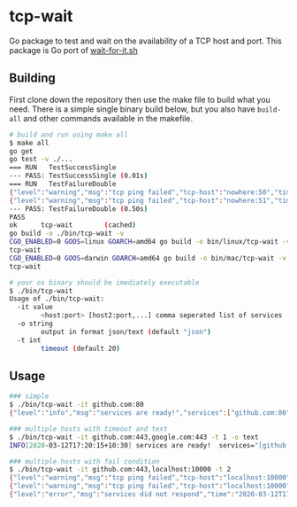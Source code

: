 # tcp-wait

Go package to test and wait on the availability of a TCP host and port.
This package is Go port of [wait-for-it.sh](https://github.com/vishnubob/wait-for-it)

## Building

First clone down the repository then use the make file to build what you need. There is a simple single binary build below, but you also have `build-all` and other commands available in the makefile.

```bash
# build and run using make all
$ make all
go get
go test -v ./...
=== RUN   TestSuccessSingle
--- PASS: TestSuccessSingle (0.01s)
=== RUN   TestFailureDouble
{"level":"warning","msg":"tcp ping failed","tcp-host":"nowhere:50","time":"2020-03-13T11:38:45+10:30"}
{"level":"warning","msg":"tcp ping failed","tcp-host":"nowhere:51","time":"2020-03-13T11:38:45+10:30"}
--- PASS: TestFailureDouble (0.50s)
PASS
ok      tcp-wait        (cached)
go build -o ./bin/tcp-wait -v
CGO_ENABLED=0 GOOS=linux GOARCH=amd64 go build -o bin/linux/tcp-wait -v
tcp-wait
CGO_ENABLED=0 GOOS=darwin GOARCH=amd64 go build -o bin/mac/tcp-wait -v
tcp-wait

# your os binary should be imediately executable
$ ./bin/tcp-wait
Usage of ./bin/tcp-wait:
  -it value
        <host:port> [host2:port,...] comma seperated list of services
  -o string
        output in format json/text (default "json")
  -t int
        timeout (default 20)
```


## Usage

```bash
### simple
$ ./bin/tcp-wait -it github.com:80
{"level":"info","msg":"services are ready!","services":["github.com:80"],"time":"2020-03-12T17:18:30+10:30"}

### multiple hosts with timeout and text
$ ./bin/tcp-wait -it github.com:443,google.com:443 -t 1 -o text
INFO[2020-03-12T17:20:15+10:30] services are ready!  services="[github.com:443 google.com:443]"

### multiple hosts with fail condition
$ ./bin/tcp-wait -it github.com:443,localhost:10000 -t 2
{"level":"warning","msg":"tcp ping failed","tcp-host":"localhost:10000","time":"2020-03-12T17:26:16+10:30"}
{"level":"warning","msg":"tcp ping failed","tcp-host":"localhost:10000","time":"2020-03-12T17:26:17+10:30"}
{"level":"error","msg":"services did not respond","time":"2020-03-12T17:26:18+10:30"}
```


<!-- ### docker users
~2.7MB docker image.
```bash
$ docker run --rm alioygur/wait-for -it google.com:80
services are ready!
``` -->
